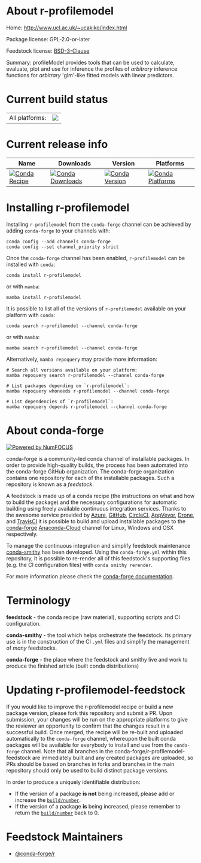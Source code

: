 About r-profilemodel
====================

Home: http://www.ucl.ac.uk/~ucakiko/index.html

Package license: GPL-2.0-or-later

Feedstock license: [BSD-3-Clause](https://github.com/conda-forge/r-profilemodel-feedstock/blob/main/LICENSE.txt)

Summary: profileModel provides tools that can be used to calculate, evaluate, plot and use for inference the profiles of *arbitrary* inference functions for *arbitrary* 'glm'-like fitted models with linear predictors.

Current build status
====================


<table><tr><td>All platforms:</td>
    <td>
      <a href="https://dev.azure.com/conda-forge/feedstock-builds/_build/latest?definitionId=1465&branchName=main">
        <img src="https://dev.azure.com/conda-forge/feedstock-builds/_apis/build/status/r-profilemodel-feedstock?branchName=main">
      </a>
    </td>
  </tr>
</table>

Current release info
====================

| Name | Downloads | Version | Platforms |
| --- | --- | --- | --- |
| [![Conda Recipe](https://img.shields.io/badge/recipe-r--profilemodel-green.svg)](https://anaconda.org/conda-forge/r-profilemodel) | [![Conda Downloads](https://img.shields.io/conda/dn/conda-forge/r-profilemodel.svg)](https://anaconda.org/conda-forge/r-profilemodel) | [![Conda Version](https://img.shields.io/conda/vn/conda-forge/r-profilemodel.svg)](https://anaconda.org/conda-forge/r-profilemodel) | [![Conda Platforms](https://img.shields.io/conda/pn/conda-forge/r-profilemodel.svg)](https://anaconda.org/conda-forge/r-profilemodel) |

Installing r-profilemodel
=========================

Installing `r-profilemodel` from the `conda-forge` channel can be achieved by adding `conda-forge` to your channels with:

```
conda config --add channels conda-forge
conda config --set channel_priority strict
```

Once the `conda-forge` channel has been enabled, `r-profilemodel` can be installed with `conda`:

```
conda install r-profilemodel
```

or with `mamba`:

```
mamba install r-profilemodel
```

It is possible to list all of the versions of `r-profilemodel` available on your platform with `conda`:

```
conda search r-profilemodel --channel conda-forge
```

or with `mamba`:

```
mamba search r-profilemodel --channel conda-forge
```

Alternatively, `mamba repoquery` may provide more information:

```
# Search all versions available on your platform:
mamba repoquery search r-profilemodel --channel conda-forge

# List packages depending on `r-profilemodel`:
mamba repoquery whoneeds r-profilemodel --channel conda-forge

# List dependencies of `r-profilemodel`:
mamba repoquery depends r-profilemodel --channel conda-forge
```


About conda-forge
=================

[![Powered by
NumFOCUS](https://img.shields.io/badge/powered%20by-NumFOCUS-orange.svg?style=flat&colorA=E1523D&colorB=007D8A)](https://numfocus.org)

conda-forge is a community-led conda channel of installable packages.
In order to provide high-quality builds, the process has been automated into the
conda-forge GitHub organization. The conda-forge organization contains one repository
for each of the installable packages. Such a repository is known as a *feedstock*.

A feedstock is made up of a conda recipe (the instructions on what and how to build
the package) and the necessary configurations for automatic building using freely
available continuous integration services. Thanks to the awesome service provided by
[Azure](https://azure.microsoft.com/en-us/services/devops/), [GitHub](https://github.com/),
[CircleCI](https://circleci.com/), [AppVeyor](https://www.appveyor.com/),
[Drone](https://cloud.drone.io/welcome), and [TravisCI](https://travis-ci.com/)
it is possible to build and upload installable packages to the
[conda-forge](https://anaconda.org/conda-forge) [Anaconda-Cloud](https://anaconda.org/)
channel for Linux, Windows and OSX respectively.

To manage the continuous integration and simplify feedstock maintenance
[conda-smithy](https://github.com/conda-forge/conda-smithy) has been developed.
Using the ``conda-forge.yml`` within this repository, it is possible to re-render all of
this feedstock's supporting files (e.g. the CI configuration files) with ``conda smithy rerender``.

For more information please check the [conda-forge documentation](https://conda-forge.org/docs/).

Terminology
===========

**feedstock** - the conda recipe (raw material), supporting scripts and CI configuration.

**conda-smithy** - the tool which helps orchestrate the feedstock.
                   Its primary use is in the construction of the CI ``.yml`` files
                   and simplify the management of *many* feedstocks.

**conda-forge** - the place where the feedstock and smithy live and work to
                  produce the finished article (built conda distributions)


Updating r-profilemodel-feedstock
=================================

If you would like to improve the r-profilemodel recipe or build a new
package version, please fork this repository and submit a PR. Upon submission,
your changes will be run on the appropriate platforms to give the reviewer an
opportunity to confirm that the changes result in a successful build. Once
merged, the recipe will be re-built and uploaded automatically to the
`conda-forge` channel, whereupon the built conda packages will be available for
everybody to install and use from the `conda-forge` channel.
Note that all branches in the conda-forge/r-profilemodel-feedstock are
immediately built and any created packages are uploaded, so PRs should be based
on branches in forks and branches in the main repository should only be used to
build distinct package versions.

In order to produce a uniquely identifiable distribution:
 * If the version of a package **is not** being increased, please add or increase
   the [``build/number``](https://docs.conda.io/projects/conda-build/en/latest/resources/define-metadata.html#build-number-and-string).
 * If the version of a package **is** being increased, please remember to return
   the [``build/number``](https://docs.conda.io/projects/conda-build/en/latest/resources/define-metadata.html#build-number-and-string)
   back to 0.

Feedstock Maintainers
=====================

* [@conda-forge/r](https://github.com/conda-forge/r/)

